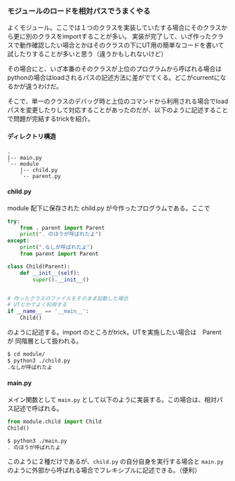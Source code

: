### モジュールのロードを相対パスでうまくやる 
よくモジュール。ここでは１つのクラスを実装していたする場合にそのクラスから更に別のクラスをimportすることが多い。
実装が完了して、いざ作ったクラスで動作確認したい場合とかはそのクラスの下にUT用の簡単なコードを書いて試したりすることが多いと思う（違うかもしれないけど）

その場合にと、いざ本番のそのクラスが上位のプログラムから呼ばれる場合はpythonの場合はloadされるパスの記述方法に差がでてくる。どこがcurrentになるかが違うわけだ。

そこで、単一のクラスのデバッグ時と上位のコマンドから利用される場合でloadパスを変更したりして対応することがあったのだが、以下のように記述することで問題が完結するtrickを紹介。

#### ディレクトリ構造
```text
.
|-- main.py
`-- module
    |-- child.py
    `-- parent.py
```
#### child.py
module 配下に保存された child.py が今作ったプログラムである。ここで
```python
try:
    from . parent import Parent
    print(". のほうが呼ばれたよ")
except:
    print(".なしが呼ばれたよ")
    from parent import Parent

class Child(Parent):
    def __init__(self):
        super().__init__()


# 作ったクラスのファイルをそのまま起動した場合
# UTとかでよく利用する
if __name__ == '__main__':
    Child()
```
のように記述する。import のところがtrick。UTを実施したい場合は　Parent が 同階層として扱われる。
```bash
$ cd module/
$ python3 ./child.py
.なしが呼ばれたよ
```
#### main.py
メイン関数として `main.py` として以下のように実装する。この場合は、相対パス記述で呼ばれる。
```python
from module.child import Child
Child()
```
```bash
$ python3 ./main.py
. のほうが呼ばれたよ
```
このように２種だけであるが、`child.py` の自分自身を実行する場合と `main.py` のように外部から呼ばれる場合でフレキシブルに記述できる。（便利）
